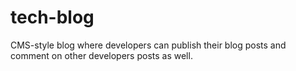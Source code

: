 # tech-blog
CMS-style blog where developers can publish their blog posts and comment on other developers posts as well. 
